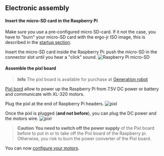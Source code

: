 ## Electronic assembly

#### Insert the micro-SD card in the Raspberry Pi

Make sure you use a pre-configured micro SD-card. If it not the case, you have to "burn" your micro-SD card with the ergo-jr ISO image, this is described in the [startup section](../../installation/burn-an-image-file.md).

Insert the micro-SD card inside the Raspberry Pi: push the micro-SD in the connector slot until you hear a "click" sound. ![Raspberry Pi micro-SD](img/electronic/rpi-sd.jpg)

#### Assemble the pixl board

> **Info** The pixl board is available for purchase at [Generation robot](http://www.generationrobots.com/en/402420-carte-pixl.html)

[Pixl bord](https://github.com/poppy-project/pixl) allow to power up the Raspberry Pi from 7.5V DC power or battery and communicate with XL-320 motors.

Plug the pixl at the end of Raspberry Pi headers. ![pixl](img/electronic/pixl-step_1-2.jpg)

Once the pixl is plugged (**and not before**), you can plug the DC power and the motors wire. ![pixl](img/electronic/pixl-step_3-4-5.jpg)

> **Caution** **You need to switch off the power supply** of the Pixl board before to put in or to take off the Pixl board of the Raspberry pi. Otherwise, you risk to burn the power converter of the Pixl board.

You can now [configure your motors](motor-configuration.md).